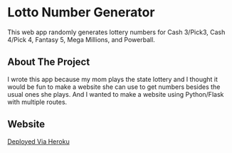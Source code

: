 # Lotto Number Generator
This web app randomly generates lottery numbers for Cash 3/Pick3, Cash 4/Pick 4, Fantasy 5, Mega Millions, and Powerball.
## About The Project
I wrote this app because my mom plays the state lottery and I thought it would be fun to make a website she can use to get numbers besides the usual ones she plays.
And I wanted to make a website using Python/Flask with multiple routes.
## Website
[Deployed Via Heroku](https://lotto-num-generator.herokuapp.com/)
